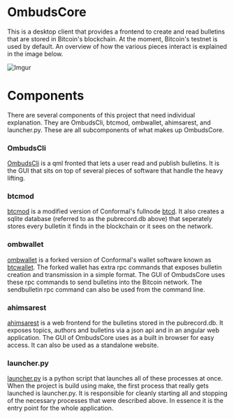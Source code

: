 # OmbudsCore
This is a desktop client that provides a frontend to create and read bulletins that are stored in Bitcoin's blockchain. 
At the moment, Bitcoin's testnet is used by default. An overview of how the various pieces interact is explained in the image below.

![Imgur](http://i.imgur.com/p9NIa7R.jpg)

Components
============
There are several components of this project that need individual explanation. They are OmbudsCli, btcmod, ombwallet, ahimsarest, and launcher.py. 
These are all subcomponents of what makes up OmbudsCore.

### OmbudsCli
[OmbudsCli](https://github.com/soapboxsys/OmbudsCore/tree/master/src/gui) 
is a qml fronted that lets a user read and publish bulletins. 
It is the GUI that sits on top of several pieces of software that handle the heavy lifting.

### btcmod
[btcmod]() is a modified version of Conformal's fullnode [btcd](http://github.com/btcsuite/btcd). 
It also creates a sqlite database (referred to as the pubrecord.db above) that seperately stores every bulletin it finds in the blockchain or it sees on the network.

### ombwallet
[ombwallet]() is a forked version of Conformal's wallet software known as [btcwallet](http://github.com/btcsuite/btcwallet).
The forked wallet has extra rpc commands that exposes bulletin creation and transmission in a simple format. 
The GUI of OmbudsCore uses these rpc commands to send bulletins into the Bitcoin network.
The sendbulletin rpc command can also be used from the command line.

### ahimsarest
[ahimsarest](http://github.com/NSkelsey/ahimsarest) 
is a web frontend for the bulletins stored in the pubrecord.db. 
It exposes topics, authors and bulletins via a json api and in an angular web application.
The GUI of OmbudsCore uses as a built in browser for easy access.
It can also be used as a standalone website.

### launcher.py
[launcher.py](https://github.com/soapboxsys/OmbudsCore/blob/master/src/launcher.py) 
is a python script that launches all of these processes at once. 
When the project is build using make, the first process that really gets launched is launcher.py.
It is responsible for cleanly starting all and stopping of the necessary processes that were described above.
In essence it is the entry point for the whole application.



